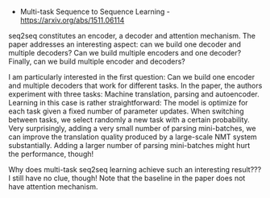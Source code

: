 - Multi-task Sequence to Sequence Learning - https://arxiv.org/abs/1511.06114

seq2seq constitutes an encoder, a decoder and attention mechanism. The paper addresses an interesting aspect: can we
build one decoder and multiple decoders? Can we build multiple encoders and one decoder? Finally, can we build multiple encoder and decoders?

I am particularly interested in the first question: Can we build one encoder and multiple decoders that work for different tasks.
In the paper, the authors experiment with three tasks: Machine translation, parsing and autoencoder. Learning in this case is
rather straightforward: The model is optimize for each task given a fixed number of parameter updates. When switching between tasks,
we select randomly a new task with a certain probability. Very surprisingly, adding a very small number of parsing mini-batches, we can improve the translation quality produced by a large-scale NMT system substantially.
Adding a larger number of parsing mini-batches might hurt the performance, though!

Why does multi-task seq2seq learning achieve such an interesting result??? I still have no clue, though! Note that the baseline in the paper does not have attention mechanism.
